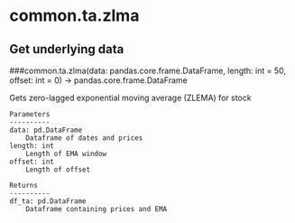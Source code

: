 # common.ta.zlma

## Get underlying data 
###common.ta.zlma(data: pandas.core.frame.DataFrame, length: int = 50, offset: int = 0) -> pandas.core.frame.DataFrame

Gets zero-lagged exponential moving average (ZLEMA) for stock

    Parameters
    ----------
    data: pd.DataFrame
        Dataframe of dates and prices
    length: int
        Length of EMA window
    offset: int
        Length of offset

    Returns
    ----------
    df_ta: pd.DataFrame
        Dataframe containing prices and EMA

